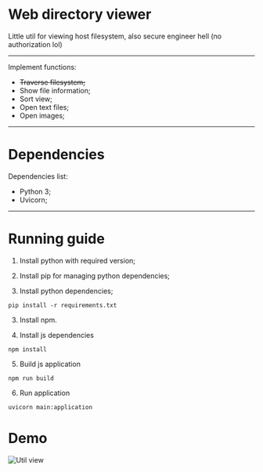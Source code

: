 # Web directory viewer

Little util for viewing host filesystem, also secure engineer hell (no authorization lol)

---

Implement functions:
- ~~Traverse filesystem;~~
- Show file information;
- Sort view;
- Open text files;
- Open images;
---

# Dependencies
Dependencies list:
- Python 3;
- Uvicorn;
---
# Running guide

1. Install python with required version;

3. Install pip for managing python dependencies;

4. Install python dependencies;
```
pip install -r requirements.txt
```

3. Install npm.
 
5. Install js dependencies
```
npm install
```

5. Build js application
```
npm run build
```

6. Run application
```
uvicorn main:application
```

# Demo

![Util view](https://i.ibb.co/NKQ5DZ5/demo.jpg)